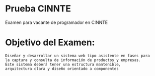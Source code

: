 # Prueba CINNTE

Examen para vacante de programador en CINNTE

# Objetivo del Examen:
```
Diseñar y desarrollar un sistema web tipo asistente en fases para 
la captura y consulta de información de productos y empresas. 
Este sistema deberá tener una estructura mantenible, 
arquitectura clara y diseño orientado a componentes
```
